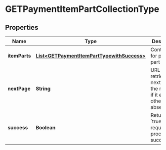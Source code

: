 

# GETPaymentItemPartCollectionType


## Properties

| Name | Type | Description | Notes |
|------------ | ------------- | ------------- | -------------|
|**itemParts** | [**List&lt;GETPaymentItemPartTypewithSuccess&gt;**](GETPaymentItemPartTypewithSuccess.md) | Container for payment part items.  |  [optional] |
|**nextPage** | **String** | URL to retrieve the next page of the response if it exists; otherwise absent.  |  [optional] |
|**success** | **Boolean** | Returns &#x60;true&#x60; if the request was processed successfully. |  [optional] |



